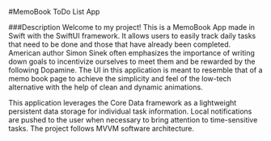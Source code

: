 #MemoBook ToDo List App

###Description
Welcome to my project! This is a MemoBook App made in Swift with the SwiftUI framework. It allows users to easily track daily tasks that need to be done and those that have already been completed. American author Simon Sinek often emphasizes the importance of writing down goals to incentivize ourselves to meet them and be rewarded by the following Dopamine. The UI in this application is meant to resemble that of a memo book page to achieve the simplicity and feel of the low-tech alternative with the help of clean and dynamic animations.

This application leverages the Core Data framework as a lightweight persistent data storage for individual task information. Local notifications are pushed to the user when necessary to bring attention to time-sensitive tasks. The project follows MVVM software architecture.
